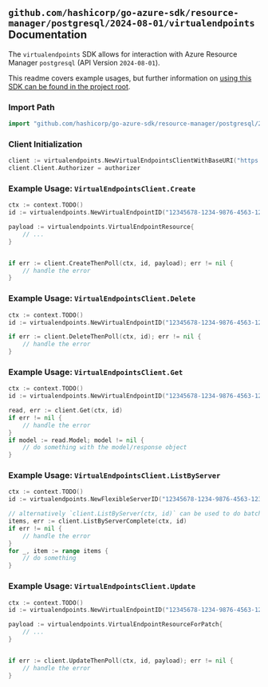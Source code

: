 
## `github.com/hashicorp/go-azure-sdk/resource-manager/postgresql/2024-08-01/virtualendpoints` Documentation

The `virtualendpoints` SDK allows for interaction with Azure Resource Manager `postgresql` (API Version `2024-08-01`).

This readme covers example usages, but further information on [using this SDK can be found in the project root](https://github.com/hashicorp/go-azure-sdk/tree/main/docs).

### Import Path

```go
import "github.com/hashicorp/go-azure-sdk/resource-manager/postgresql/2024-08-01/virtualendpoints"
```


### Client Initialization

```go
client := virtualendpoints.NewVirtualEndpointsClientWithBaseURI("https://management.azure.com")
client.Client.Authorizer = authorizer
```


### Example Usage: `VirtualEndpointsClient.Create`

```go
ctx := context.TODO()
id := virtualendpoints.NewVirtualEndpointID("12345678-1234-9876-4563-123456789012", "example-resource-group", "flexibleServerName", "virtualEndpointName")

payload := virtualendpoints.VirtualEndpointResource{
	// ...
}


if err := client.CreateThenPoll(ctx, id, payload); err != nil {
	// handle the error
}
```


### Example Usage: `VirtualEndpointsClient.Delete`

```go
ctx := context.TODO()
id := virtualendpoints.NewVirtualEndpointID("12345678-1234-9876-4563-123456789012", "example-resource-group", "flexibleServerName", "virtualEndpointName")

if err := client.DeleteThenPoll(ctx, id); err != nil {
	// handle the error
}
```


### Example Usage: `VirtualEndpointsClient.Get`

```go
ctx := context.TODO()
id := virtualendpoints.NewVirtualEndpointID("12345678-1234-9876-4563-123456789012", "example-resource-group", "flexibleServerName", "virtualEndpointName")

read, err := client.Get(ctx, id)
if err != nil {
	// handle the error
}
if model := read.Model; model != nil {
	// do something with the model/response object
}
```


### Example Usage: `VirtualEndpointsClient.ListByServer`

```go
ctx := context.TODO()
id := virtualendpoints.NewFlexibleServerID("12345678-1234-9876-4563-123456789012", "example-resource-group", "flexibleServerName")

// alternatively `client.ListByServer(ctx, id)` can be used to do batched pagination
items, err := client.ListByServerComplete(ctx, id)
if err != nil {
	// handle the error
}
for _, item := range items {
	// do something
}
```


### Example Usage: `VirtualEndpointsClient.Update`

```go
ctx := context.TODO()
id := virtualendpoints.NewVirtualEndpointID("12345678-1234-9876-4563-123456789012", "example-resource-group", "flexibleServerName", "virtualEndpointName")

payload := virtualendpoints.VirtualEndpointResourceForPatch{
	// ...
}


if err := client.UpdateThenPoll(ctx, id, payload); err != nil {
	// handle the error
}
```
